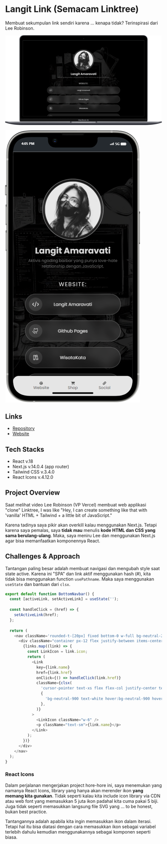 # Langit Link (Semacam Linktree)

Membuat sekumpulan link sendiri karena ... kenapa tidak? Terinspirasi dari Lee Robinson.

![Desktop](public/desktop.png)

![Mobile](public/mobile.png)

## Links

- [Repository](https://github.com/eLAmaravati/links)
- [Website](https://elamaravati.github.io/links)

## Tech Stacks

- React v.18
- Next.js v.14.0.4 (app router)
- Tailwind CSS v.3.4.0
- React Icons v.4.12.0

## Project Overview

Saat melihat video Lee Robinson (VP Vercel) membuat web applikasi "clone" Linktree, I was like "Hey, I can create something like that with 'vanilla' HTML + Tailwind + a little bit of JavaScript."

Karena tadinya saya pikir akan overkill kalau menggunakan Next.js. Tetapi karena saya pemalas, saya **tidak mau** menulis **kode HTML dan CSS yang sama berulang-ulang**. Maka, saya meniru Lee dan menggunakan Next.js agar bisa memanfaatkan komponennya React.

## Challenges & Approach

Tantangan paling besar adalah membuat navigasi dan mengubah style saat state active. Karena ini "SPA" dan link aktif menggunakan hash (#), kita tidak bisa menggunakan function `usePathname`. Maka saya menggunakan `useState` dan bantuan dari `clsx`.

```javascript
export default function BottomNavbar() {
  const [activeLink, setActiveLink] = useState('');

  const handleClick = (href) => {
    setActiveLink(href);
  };

  return (
    <nav className='rounded-t-[20px] fixed bottom-0 w-full bg-neutral-200 z-10 py-3'>
      <div className="container px-12 flex justify-between items-center gap-2">
        {links.map((link) => {
          const LinkIcon = link.icon;
          return (
            <Link
              key={link.name}
              href={link.href}
              onClick={() => handleClick(link.href)}
              className={clsx(
                'cursor-pointer text-xs flex flex-col justify-center text-neutral-600 items-center flex-1 rounded-full p-1 size-12 transition duration-300 hover:text-neutral-900 hover:bg-neutral-300',
                {
                  'bg-neutral-900 text-white hover:bg-neutral-900 hover:text-white': activeLink === link.href,
                },
              )}
            >
              <LinkIcon className="w-6" />
              <p className="text-sm">{link.name}</p>
            </Link>
          );
        })}
      </div>
    </nav>
  );
}
```

### React Icons

Dalam perjalanan mengerjakan project hore-hore ini, saya menemukan yang namanya React Icons, library yang hanya akan merender ikon **yang memang kita gunakan**. Tidak seperti kalau kita include icon library via CDN atau web font yang memasukkan 5 juta ikon padahal kita cuma pakai 5 biji. Juga tidak seperti memasukkan langsung file SVG yang ... to be honest, bukan best practice.

Tantangannya adalah apabila kita ingin memasukkan ikon dalam iterasi. Tetapi hal itu bisa diatasi dengan cara memasukkan ikon sebagai variabel terlebih dahulu kemudian menggunakannya sebagai komponen seperti biasa.